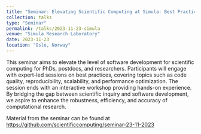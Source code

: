 ```yaml
---
title: "Seminar: Elevating Scientific Computing at Simula: Best Practices in Modern Software Development"
collection: talks
type: "Seminar"
permalink: /talks/2023-11-23-simula
venue: "Simula Research Laboratory"
date: 2023-11-23
location: "Oslo, Norway"
---
```


This seminar aims to elevate the level of software development for scientific computing for PhDs, postdocs, and researchers. Participants will engage with expert-led sessions on best practices, covering topics such as code quality, reproducibility, scalability, and performance optimization. The session ends with an interactive workshop providing hands-on experience. By bridging the gap between scientific inquiry and software development, we aspire to enhance the robustness, efficiency, and accuracy of computational research.

Material from the seminar can be found at https://github.com/scientificcomputing/seminar-23-11-2023